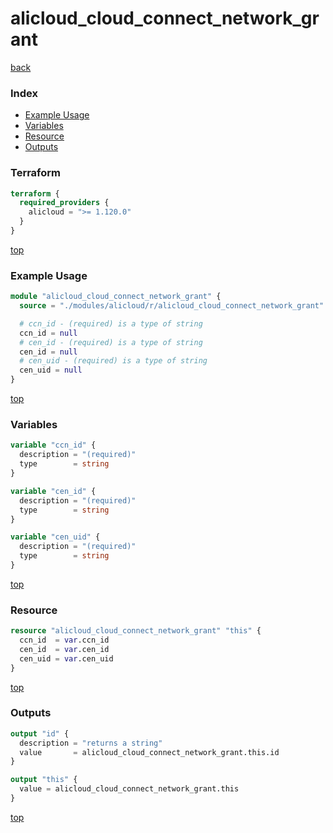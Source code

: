 # alicloud_cloud_connect_network_grant

[back](../alicloud.md)

### Index

- [Example Usage](#example-usage)
- [Variables](#variables)
- [Resource](#resource)
- [Outputs](#outputs)

### Terraform

```terraform
terraform {
  required_providers {
    alicloud = ">= 1.120.0"
  }
}
```

[top](#index)

### Example Usage

```terraform
module "alicloud_cloud_connect_network_grant" {
  source = "./modules/alicloud/r/alicloud_cloud_connect_network_grant"

  # ccn_id - (required) is a type of string
  ccn_id = null
  # cen_id - (required) is a type of string
  cen_id = null
  # cen_uid - (required) is a type of string
  cen_uid = null
}
```

[top](#index)

### Variables

```terraform
variable "ccn_id" {
  description = "(required)"
  type        = string
}

variable "cen_id" {
  description = "(required)"
  type        = string
}

variable "cen_uid" {
  description = "(required)"
  type        = string
}
```

[top](#index)

### Resource

```terraform
resource "alicloud_cloud_connect_network_grant" "this" {
  ccn_id  = var.ccn_id
  cen_id  = var.cen_id
  cen_uid = var.cen_uid
}
```

[top](#index)

### Outputs

```terraform
output "id" {
  description = "returns a string"
  value       = alicloud_cloud_connect_network_grant.this.id
}

output "this" {
  value = alicloud_cloud_connect_network_grant.this
}
```

[top](#index)
